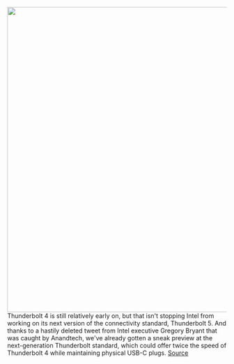 <img src='https://cdn.vox-cdn.com/thumbor/CGi3r_R_Toy0oanyy2LM7pFQ8SI=/0x0:2040x1360/1200x800/filters:focal(857x517:1183x843)/cdn.vox-cdn.com/uploads/chorus_image/image/69674235/akrales_190522_3440_0067.0.jpg' width='700px' /><br/>
Thunderbolt 4 is still relatively early on, but that isn't stopping Intel from working on its next version of the connectivity standard, Thunderbolt 5. And thanks to a hastily deleted tweet from Intel executive Gregory Bryant that was caught by Anandtech, we've already gotten a sneak preview at the next-generation Thunderbolt standard, which could offer twice the speed of Thunderbolt 4 while maintaining physical USB-C plugs.
<a href='https://www.theverge.com/2021/8/3/22608293/intel-thunderbolt-5-80gbps-usb-c-ports-leak'> Source <a/>